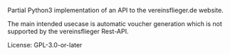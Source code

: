 Partial Python3 implementation of an API to the vereinsflieger.de website.


The main intended usecase is automatic voucher generation which is not supported by the vereinsflieger Rest-API.


License: GPL-3.0-or-later

